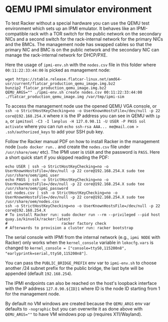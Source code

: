 # QEMU IPMI simulator environment

To test Racker without a special hardware you can use the QEMU test environment which sets up an IPMI emulator.
It behaves like an IPMI-compatible rack with a TOR switch for the public network on the secondary NICs and a second switch for the rack-internal network
for the primary NICs and the BMCs. The management node has swapped cables so that the primary NIC and BMC is on the public network and the secondary NIC
can manage the rack-internal network for DHCP/PXE.

Here the usage of `ipmi-env.sh` with the `nodes.csv` file in this folder where `00:11:22:33:44:00` is picked as management node:

```
wget https://stable.release.flatcar-linux.net/amd64-usr/current/flatcar_production_qemu_image.img.bz2
bunzip2 flatcar_production_qemu_image.img.bz2
QEMU_ARGS="" ./ipmi-env.sh create nodes.csv 00:11:22:33:44:00 ./flatcar_production_qemu_image.img /var/tmp/ipmi-sim
```

To access the management node use the opened QEMU VGA console,
or `ssh -o StrictHostKeyChecking=no -o UserKnownHostsFile=/dev/null -p 22 core@192.168.254.X` where `X` is the IP address you can see in QEMU with `ip a`,
or `ipmitool -C3 -I lanplus -H 127.0.90.11 -U USER -P PASS sol activate` where you can run `echo ssh-rsa AAA... me@mail.com > .ssh/authorized_keys` to
add your SSH pub key.

Follow the Racker manual PDF on how to install Racker in the management node (`sudo docker run..` and create the `nodes.csv` file under `/usr/share/oem/` etc).
The IPMI user is `USER` and the password is `PASS`.
Here a short quick start if you skipped reading the PDF:

```
echo USER | ssh -o StrictHostKeyChecking=no -o UserKnownHostsFile=/dev/null -p 22 core@192.168.254.X sudo tee /usr/share/oem/ipmi_user
echo PASS | ssh -o StrictHostKeyChecking=no -o UserKnownHostsFile=/dev/null -p 22 core@192.168.254.X sudo tee /usr/share/oem/ipmi_password
cat nodes.csv | ssh -o StrictHostKeyChecking=no -o UserKnownHostsFile=/dev/null -p 22 core@192.168.254.X sudo tee /usr/share/oem/nodes.csv
ssh -o StrictHostKeyChecking=no -o UserKnownHostsFile=/dev/null -p 22 core@192.168.254.X
# To install Racker run: sudo docker run --rm --privileged --pid host quay.io/kinvolk/racker:latest
#                        racker factory check
# Afterwards to provision a cluster run: racker bootstrap
```

The serial console with IPMI from the internal network (e.g., `ipmi NODE` with Racker) only works when the `kernel_console` variable in `lokocfg.vars` is changed to `kernel_console = ["console=ttyS0,115200n8", "earlyprintk=serial,ttyS0,115200n8"]`.

You can pass the `PUBLIC_BRIDGE_PREFIX` env var to `ipmi-env.sh` to choose another /24 subnet prefix for the public bridge, the last byte will be appended (default `192.168.254`).

The IPMI endpoints can also be reached on the host's loopback interface with the IP address `127.0.90.${ID}1` where ID is the node ID starting from 1 for the management node.

By default no VM windows are created because the `QEMU_ARGS` env var defaults to `-nographic` but you can overwrite it as done above with `QEMU_ARGS=""` to have VM windows pop up (requires X11/Wayland).
